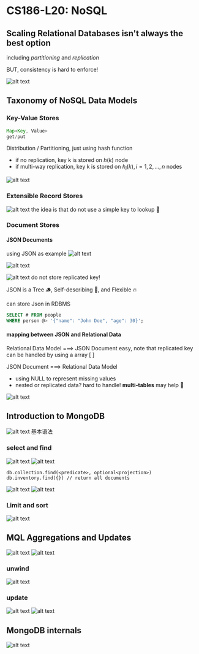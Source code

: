 # CS186-L20: NoSQL


## Scaling Relational Databases isn't always the best option
including *partitioning* and *replication*

BUT, consistency is hard to enforce!

![alt text](image.png)

## Taxonomy of NoSQL Data Models
### Key-Value Stores
```java
Map<Key, Value>
get/put
```
Distribution / Partitioning, just using hash function
- if no replication, key k is stored on $h(k)$ node
- if multi-way replication, key k is stored on $h_i(k), i=1,2,...,n$ nodes

![alt text](image-1.png)

### Extensible Record Stores
![alt text](image-2.png)
the idea is that do not use a simple key to lookup :thinking:

### Document Stores
#### JSON Documents
using JSON as example
![alt text](image-3.png)

![alt text](image-4.png)

![alt text](image-5.png)
do not store replicated key!

JSON is a Tree :wood:, Self-describing :speech_balloon:, and Flexible :fire:

can store Json in RDBMS
```sql
SELECT # FROM people
WHERE person @> '{"name": "John Doe", "age": 30}';
```

#### mapping between JSON and Relational Data
Relational Data Model ===> JSON Document
easy, note that replicated key can be handled by using a array [  ]

JSON Document ===> Relational Data Model
- using NULL to represent missing values
- nested or replicated data? hard to handle! **multi-tables** may help :thinking:

![alt text](image-6.png)

## Introduction to MongoDB
![alt text](image-7.png)
基本语法
### select and find
![alt text](image-8.png)
![alt text](image-9.png)
```mongo
db.collection.find(<predicate>, optional<projection>) 
db.inventory.find({}) // return all documents
```
![alt text](image-10.png)
![alt text](image-11.png)

### Limit and sort
![alt text](image-12.png)


## MQL Aggregations and Updates
![alt text](image-13.png)
![alt text](image-14.png)

### unwind
![alt text](image-15.png)

### update
![alt text](image-16.png)
![alt text](image-17.png)

## MongoDB internals
![alt text](image-18.png)
